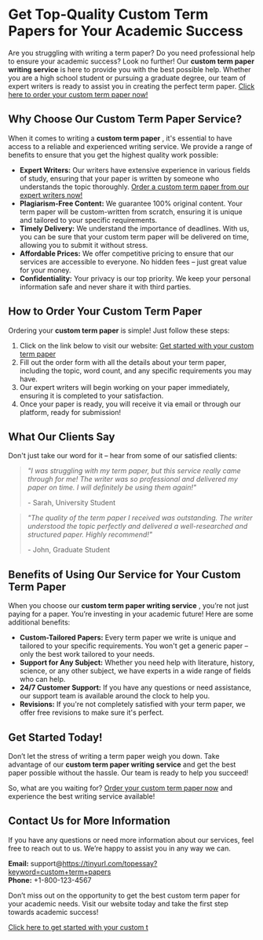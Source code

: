 # Get Top-Quality Custom Term Papers for Your Academic Success

Are you struggling with writing a term paper? Do you need professional help to ensure your academic success? Look no further! Our **custom term paper writing service** is here to provide you with the best possible help. Whether you are a high school student or pursuing a graduate degree, our team of expert writers is ready to assist you in creating the perfect term paper. [Click here to order your custom term paper now!](https://tinyurl.com/topessay?keyword=custom+term+papers)

## Why Choose Our Custom Term Paper Service?

When it comes to writing a **custom term paper** , it's essential to have access to a reliable and experienced writing service. We provide a range of benefits to ensure that you get the highest quality work possible:

- **Expert Writers:** Our writers have extensive experience in various fields of study, ensuring that your paper is written by someone who understands the topic thoroughly. [Order a custom term paper from our expert writers now!](https://tinyurl.com/topessay?keyword=custom+term+papers)
- **Plagiarism-Free Content:** We guarantee 100% original content. Your term paper will be custom-written from scratch, ensuring it is unique and tailored to your specific requirements.
- **Timely Delivery:** We understand the importance of deadlines. With us, you can be sure that your custom term paper will be delivered on time, allowing you to submit it without stress.
- **Affordable Prices:** We offer competitive pricing to ensure that our services are accessible to everyone. No hidden fees – just great value for your money.
- **Confidentiality:** Your privacy is our top priority. We keep your personal information safe and never share it with third parties.

## How to Order Your Custom Term Paper

Ordering your **custom term paper** is simple! Just follow these steps:

1. Click on the link below to visit our website: [Get started with your custom term paper](https://tinyurl.com/topessay?keyword=custom+term+papers)
2. Fill out the order form with all the details about your term paper, including the topic, word count, and any specific requirements you may have.
3. Our expert writers will begin working on your paper immediately, ensuring it is completed to your satisfaction.
4. Once your paper is ready, you will receive it via email or through our platform, ready for submission!

## What Our Clients Say

Don't just take our word for it – hear from some of our satisfied clients:

> _"I was struggling with my term paper, but this service really came through for me! The writer was so professional and delivered my paper on time. I will definitely be using them again!"_
> 
> <footer>- Sarah, University Student</footer>

> _"The quality of the term paper I received was outstanding. The writer understood the topic perfectly and delivered a well-researched and structured paper. Highly recommend!"_
> 
> <footer>- John, Graduate Student</footer>

## Benefits of Using Our Service for Your Custom Term Paper

When you choose our **custom term paper writing service** , you’re not just paying for a paper. You’re investing in your academic future! Here are some additional benefits:

- **Custom-Tailored Papers:** Every term paper we write is unique and tailored to your specific requirements. You won't get a generic paper – only the best work tailored to your needs.
- **Support for Any Subject:** Whether you need help with literature, history, science, or any other subject, we have experts in a wide range of fields who can help.
- **24/7 Customer Support:** If you have any questions or need assistance, our support team is available around the clock to help you.
- **Revisions:** If you're not completely satisfied with your term paper, we offer free revisions to make sure it's perfect.

## Get Started Today!

Don’t let the stress of writing a term paper weigh you down. Take advantage of our **custom term paper writing service** and get the best paper possible without the hassle. Our team is ready to help you succeed!

So, what are you waiting for? [Order your custom term paper now](https://tinyurl.com/topessay?keyword=custom+term+papers) and experience the best writing service available!

## Contact Us for More Information

If you have any questions or need more information about our services, feel free to reach out to us. We’re happy to assist you in any way we can.

**Email:** support@https://tinyurl.com/topessay?keyword=custom+term+papers  
**Phone:** +1-800-123-4567

Don’t miss out on the opportunity to get the best custom term paper for your academic needs. Visit our website today and take the first step towards academic success!

[Click here to get started with your custom t](https://tinyurl.com/topessay?keyword=custom+term+papers)
